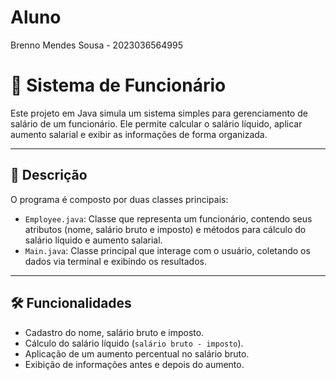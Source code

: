# Aluno
Brenno Mendes Sousa - 2023036564995

# 👔 Sistema de Funcionário

Este projeto em Java simula um sistema simples para gerenciamento de salário de um funcionário. Ele permite calcular o salário líquido, aplicar aumento salarial e exibir as informações de forma organizada.

---

## 📄 Descrição

O programa é composto por duas classes principais:

- `Employee.java`: Classe que representa um funcionário, contendo seus atributos (nome, salário bruto e imposto) e métodos para cálculo do salário líquido e aumento salarial.
- `Main.java`: Classe principal que interage com o usuário, coletando os dados via terminal e exibindo os resultados.

---

## 🛠️ Funcionalidades

- Cadastro do nome, salário bruto e imposto.
- Cálculo do salário líquido (`salário bruto - imposto`).
- Aplicação de um aumento percentual no salário bruto.
- Exibição de informações antes e depois do aumento.
